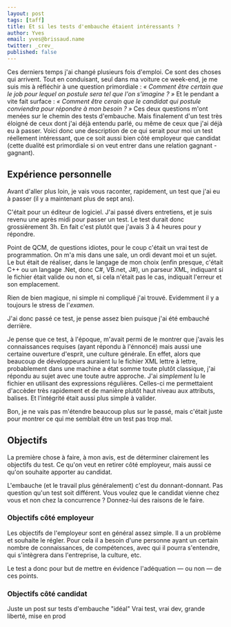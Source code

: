 ```yaml
---
layout: post
tags: [taff]
title: Et si les tests d'embauche étaient intéressants ?
author: Yves
email: yves@brissaud.name
twitter: _crev_
published: false
---
```


Ces derniers temps j'ai changé plusieurs fois d'emploi. Ce sont des choses qui arrivent. Tout en conduisant, seul dans ma voiture ce week-end, je me suis mis à réfléchir à une question primordiale : _« Comment être certain que le job pour lequel on postule sera tel que l'on s'imagine ? »_ Et le pendant a vite fait surface : _« Comment être cerain que le candidat qui postule conviendra pour répondre à mon besoin ? »_ Ces deux questions m'ont menées sur le chemin des tests d'embauche. Mais finalement d'un test très éloigné de ceux dont j'ai déjà entendu parlé, ou même de ceux que j'ai déjà eu à passer. Voici donc une description de ce qui serait pour moi un test réellement intéressant, que ce soit aussi bien côté employeur que candidat (cette dualité est primordiale si on veut entrer dans une relation gagnant - gagnant).

## Expérience personnelle

Avant d'aller plus loin, je vais vous raconter, rapidement, un test que j'ai eu à passer (il y a maintenant plus de sept ans).

C'était pour un éditeur de logiciel. J'ai passé divers entretiens, et je suis revenu une après midi pour passer un test. Le test durait donc grossièrement 3h. En fait c'est plutôt que j'avais 3 à 4 heures pour y répondre.

Point de QCM, de questions idiotes, pour le coup c'était un vrai test de programmation. On m'a mis dans une sale, un ordi devant moi et un sujet. Le but était de réaliser, dans le langage de mon choix (enfin presque, c'était C++ ou un langage .Net, donc C#, VB.net, J#), un parseur XML, indiquant si le fichier était valide ou non et, si cela n'était pas le cas, indiquait l'erreur et son emplacement.

Rien de bien magique, ni simple ni compliqué j'ai trouvé. Evidemment il y a toujours le stress de l'_examen_.

J'ai donc passé ce test, je pense assez bien puisque j'ai été embauché derrière.

Je pense que ce test, à l'époque, m'avait permi de le montrer que j'avais les connaissances requises (ayant répondu à l'énnoncé) mais aussi une certaine ouverture d'esprit, une culture générale. En effet, alors que beaucoup de développeurs auraient lu le fichier XML lettre à lettre, probablement dans une machine a état somme toute plutôt classique, j'ai répondu au sujet avec une toute autre approche. J'ai _simplement_ lu le fichier en utilisant des expressions régulières. Celles-ci me permettaient d'accèder très rapidement et de manière plutôt haut niveau aux attributs, balises. Et l'intégrité était aussi plus simple à valider.

Bon, je ne vais pas m'étendre beaucoup plus sur le passé, mais c'était juste pour montrer ce qui me semblait être un test pas trop mal.

## Objectifs

La première chose à faire, à mon avis, est de déterminer clairement les objectifs du test. Ce qu'on veut en retirer côté employeur, mais aussi ce qu'on souhaite apporter au candidat.

L'embauche (et le travail plus généralement) c'est du donnant-donnant. Pas question qu'un test soit différent. Vous voulez que le candidat vienne chez vous et non chez la concurrence ? Donnez-lui des raisons de le faire.

### Objectifs côté employeur

Les objectifs de l'employeur sont en général assez simple. Il a un problème et souhaite le régler. Pour cela il a besoin d'une personne ayant un certain nombre de connaissances, de compétences, avec qui il pourra s'entendre, qui s'intègrera dans l'entreprise, la culture, etc.

Le test a donc pour but de mettre en évidence l'adéquation — ou non — de ces points.

### Objectifs côté candidat

Juste un post sur tests d'embauche "idéal"
Vrai test, vrai dev, grande liberté, mise en prod
